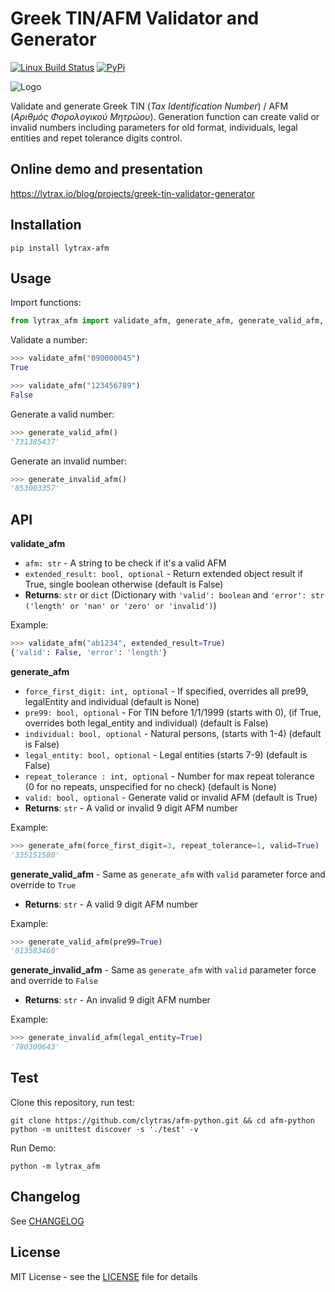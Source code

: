 # Greek TIN/AFM Validator and Generator

[![Linux Build Status](https://img.shields.io/travis/clytras/afm-python.svg?style=flat)](https://travis-ci.org/clytras/afm-python?branch=master) [![PyPi](https://img.shields.io/pypi/v/lytrax-afm)](https://pypi.org/project/lytrax-afm) 

![Logo](https://github.com/clytras/afm-python/raw/master/resources/LytraxAFM_logo.png)

Validate and generate Greek TIN (*Tax Identification Number*) / AFM (*Αριθμός Φορολογικού Μητρώου*). Generation function can create valid or invalid numbers including parameters for old format, individuals, legal entities and repet tolerance digits control.

## Online demo and presentation

https://lytrax.io/blog/projects/greek-tin-validator-generator

## Installation

```
pip install lytrax-afm
```

## Usage

Import functions:

```python
from lytrax_afm import validate_afm, generate_afm, generate_valid_afm, generate_invalid_afm
```

Validate a number:

```python
>>> validate_afm("090000045")
True

>>> validate_afm("123456789")
False
```

Generate a valid number:

```python
>>> generate_valid_afm()
'731385437'
```

Generate an invalid number:

```python
>>> generate_invalid_afm()
'853003357'
```

## API

**validate_afm**
* `afm: str` - A string to be check if it's a valid AFM
* `extended_result: bool, optional` - Return extended object result if True, single boolean otherwise (default is False)
* **Returns**: `str` or `dict` (Dictionary with `'valid': boolean` and `'error': str ('length' or 'nan' or 'zero' or 'invalid')`)

Example:
```python
>>> validate_afm("ab1234", extended_result=True)
{'valid': False, 'error': 'length'}
```

**generate_afm**
* `force_first_digit: int, optional` - If specified, overrides all pre99, legalEntity and individual (default is None)
* `pre99: bool, optional` - For TIN before 1/1/1999 (starts with 0),
  (if True, overrides both legal_entity and individual)
  (default is False)
* `individual: bool, optional` - Natural persons, (starts with 1-4) (default is False)
* `legal_entity: bool, optional` - Legal entities (starts 7-9) (default is False)
* `repeat_tolerance : int, optional` - Number for max repeat tolerance
  (0 for no repeats, unspecified for no check)
  (default is None)
* `valid: bool, optional` - Generate valid or invalid AFM (default is True)
* **Returns**: `str` - A valid or invalid 9 digit AFM number

Example:
```python
>>> generate_afm(force_first_digit=3, repeat_tolerance=1, valid=True)
'335151580'
```

**generate_valid_afm** - Same as `generate_afm` with `valid` parameter force and override to `True`
* **Returns**: `str` - A valid 9 digit AFM number

Example:
```python
>>> generate_valid_afm(pre99=True)
'013583460'
```

**generate_invalid_afm** - Same as `generate_afm` with `valid` parameter force and override to `False`
* **Returns**: `str` - An invalid 9 digit AFM number

Example:
```python
>>> generate_invalid_afm(legal_entity=True)
'780300643'
```

## Test

Clone this repository, run test:

```
git clone https://github.com/clytras/afm-python.git && cd afm-python
python -m unittest discover -s './test' -v
```

Run Demo:

```
python -m lytrax_afm
```

## Changelog

See [CHANGELOG](https://github.com/clytras/afm-python/blob/master/CHANGELOG.md)


## License

MIT License - see the [LICENSE](https://github.com/clytras/afm-python/blob/master/LICENSE) file for details
